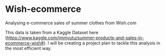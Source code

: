 # Wish-ecommerce
Analysing e-commerce sales of summer clothes from Wish.com

This data is taken from a Kaggle Dataset here (https://www.kaggle.com/jmmvutu/summer-products-and-sales-in-ecommerce-wish#). I will be creating a project plan to tackle this analysis in the most efficient way.
